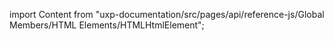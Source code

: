 
import Content from "uxp-documentation/src/pages/api/reference-js/Global Members/HTML Elements/HTMLHtmlElement";

<Content query="product=xd"/>
